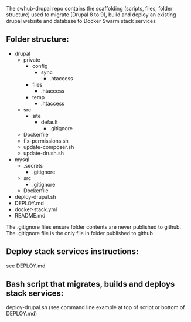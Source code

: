 The swhub-drupal repo contains the scaffolding (scripts, files, folder structure) used to migrate (Drupal 8 to 9), build and deploy an existing drupal website and database to Docker Swarm stack services
## Folder structure:
* drupal
   * private
      * config
         * sync
            * .htaccess
      *  files
            * .htaccess
      *  temp
            * .htaccess
   * src
      * site
         * default
            * .gitignore
   * Dockerfile
   * fix-permissions.sh
   * update-composer.sh
   * update-drush.sh
* mysql
   * .secrets
      * .gitignore
   * src
      * .gitignore
   * Dockerfile
* deploy-drupal.sh
* DEPLOY.md
* docker-stack.yml
* README.md

The .gitignore files ensure folder contents are never published to github. The .gitignore file is the only file in folder published to github

## Deploy stack services instructions: 
see DEPLOY.md

## Bash script that migrates, builds and deploys stack services: 
deploy-drupal.sh (see command line example at top of script or bottom of DEPLOY.md)


